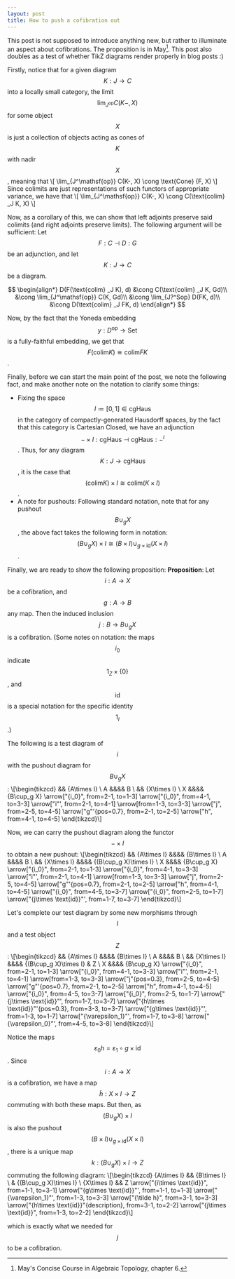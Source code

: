 ```yaml
---
layout: post
title: How to push a cofibration out
---
```


This post is not supposed to introduce anything new, but rather to illuminate an aspect about cofibrations. The proposition is in May[^1]. This post also doubles as a test of whether TikZ diagrams render properly in blog posts :)

Firstly, notice that for a given diagram $$K: J\to C$$ into a locally small category, the limit $$\lim_{J^\mathsf{op}} C(K-, X)$$ for some object $$X$$ is just a collection of objects acting as cones of $$K$$ with nadir $$X$$, meaning that
\\[
    \lim_{J^\mathsf{op}} C(K-, X) \cong \text{Cone} (F, X)
\\]
Since colimits are just representations of such functors of appropriate variance, we have that
\\[
    \lim_{J^\mathsf{op}} C(K-, X) \cong C(\text{colim} _J K, X)
\\]

Now, as a corollary of this, we can show that left adjoints preserve said colimits (and right adjoints preserve limits). The following argument will be sufficient: Let $$F: C \dashv D: G$$ be an adjunction, and let $$K: J\to C$$ be a diagram.

$$ \begin{align*}
    D(F(\text{colim} _J K), d) &\cong C(\text{colim} _J K, Gd)\\
    &\cong \lim_{J^\mathsf{op}} C(K, Gd)\\ &\cong \lim_{J?^Sop} D(FK, d)\\
    &\cong D(\text{colim} _J FK, d)
\end{align*} $$

Now, by the fact that the Yoneda embedding $$y: D^\mathsf{op} \to \mathsf{Set}$$ is a fully-faithful embedding, we get that $$F(\text{colim} K) \cong \text{colim} FK$$.

Finally, before we can start the main point of the post, we note the following fact, and make another note on the notation to clarify some things:

* Fixing the space $$I \coloneqq [0, 1] \in \mathsf{cgHaus}$$ in the category of compactly-generated Hausdorff spaces, by the fact that this category is Cartesian Closed, we have an adjunction $$-\times I : \mathsf{cgHaus} \dashv \mathsf{cgHaus} : -^I$$. Thus, for any diagram $$K: J\to \mathsf{cgHaus}$$, it is the case that $$(\text{colim} K)\times I \cong \text{colim} (K\times I)$$.
* A note for pushouts: Following standard notation, note that for any pushout $$B \cup_g X$$, the above fact takes the following form in notation: $$(B \cup_g X)\times I \cong (B\times I)\cup_{g\times \text{id}} (X\times I)$$.

Finally, we are ready to show the following proposition:
**Proposition**: Let $$i: A\to X$$ be a cofibration, and $$g: A\to B$$ any map. Then the induced inclusion $$j: B\to B\cup_g X$$ is a cofibration. (Some notes on notation: the maps $$i_0$$ indicate $$1_Z \times \{0\}$$, and $$\text{id}$$ is a special notation for the specific identity $$1_I$$.)

The following is a test diagram of $$i$$ with the pushout diagram for $$B\cup_g X$$:
\\[\begin{tikzcd}
	&& {A\times I} \\
	A &&&& B \\
	&& {X\times I} \\
	X &&&& {B\cup_g X}
	\arrow["{i_0}", from=2-1, to=1-3]
	\arrow["{i_0}", from=4-1, to=3-3]
	\arrow["i"', from=2-1, to=4-1]
	\arrow[from=1-3, to=3-3]
	\arrow["j", from=2-5, to=4-5]
	\arrow["g"'{pos=0.7}, from=2-1, to=2-5]
	\arrow["h", from=4-1, to=4-5]
\end{tikzcd}\\]

Now, we can carry the pushout diagram along the functor $$-\times I$$ to obtain a new pushout:
\\[\begin{tikzcd}
	&& {A\times I} &&&& {B\times I} \\
	A &&&& B \\
	&& {X\times I} &&&& {(B\cup_g X)\times I} \\
	X &&&& {B\cup_g X}
	\arrow["{i_0}", from=2-1, to=1-3]
	\arrow["{i_0}", from=4-1, to=3-3]
	\arrow["i"', from=2-1, to=4-1]
	\arrow[from=1-3, to=3-3]
	\arrow["j", from=2-5, to=4-5]
	\arrow["g"'{pos=0.7}, from=2-1, to=2-5]
	\arrow["h", from=4-1, to=4-5]
	\arrow["{i_0}", from=4-5, to=3-7]
	\arrow["{i_0}", from=2-5, to=1-7]
	\arrow["{j\times \text{id}}"', from=1-7, to=3-7]
\end{tikzcd}\\]

Let's complete our test diagram by some new morphisms through $$I$$ and a test object $$Z$$:
\\[\begin{tikzcd}
	&& {A\times I} &&&& {B\times I} \\
	A &&&& B \\
	&& {X\times I} &&&& {(B\cup_g X)\times I} & Z \\
	X &&&& {B\cup_g X}
	\arrow["{i_0}", from=2-1, to=1-3]
	\arrow["{i_0}", from=4-1, to=3-3]
	\arrow["i"', from=2-1, to=4-1]
	\arrow[from=1-3, to=3-3]
	\arrow["j"{pos=0.3}, from=2-5, to=4-5]
	\arrow["g"'{pos=0.7}, from=2-1, to=2-5]
	\arrow["h", from=4-1, to=4-5]
	\arrow["{i_0}", from=4-5, to=3-7]
	\arrow["{i_0}", from=2-5, to=1-7]
	\arrow["{j\times \text{id}}"', from=1-7, to=3-7]
	\arrow["{h\times \text{id}}"'{pos=0.3}, from=3-3, to=3-7]
	\arrow["{g\times \text{id}}"', from=1-3, to=1-7]
	\arrow["{\varepsilon_1}"', from=1-7, to=3-8]
	\arrow["{\varepsilon_0}"', from=4-5, to=3-8]
\end{tikzcd}\\]

Notice the maps $$\varepsilon_0 h = \varepsilon_1 \circ g\times \text{id} $$. Since $$i: A\to X$$ is a cofibration, we have a map $$\tilde h : X\times I \to Z$$ commuting with both these maps. But then, as $$(B\cup_g X)\times I$$ is also the pushout $$(B\times I) \cup_{g\times \text{id}} (X\times I)$$, there is a unique map $$k: (B\cup_g X)\times I \to Z$$ commuting the following diagram:
\\[\begin{tikzcd}
	{A\times I} && {B\times I} \\
	& {(B\cup_g X)\times I} \\
	{X\times I} && Z
	\arrow["{i\times \text{id}}", from=1-1, to=3-1]
	\arrow["{g\times \text{id}}"', from=1-1, to=1-3]
	\arrow["{\varepsilon_1}"', from=1-3, to=3-3]
	\arrow["{\tilde h}", from=3-1, to=3-3]
	\arrow["{h\times \text{id}}"{description}, from=3-1, to=2-2]
	\arrow["{j\times \text{id}}", from=1-3, to=2-2]
\end{tikzcd}\\]

which is exactly what we needed for $$j$$ to be a cofibration.

[^1]: May's Concise Course in Algebraic Topology, chapter 6.

